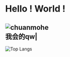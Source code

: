 Hello ! World !
====  
![chuanmohe](https://github-readme-stats.vercel.app/api?username=chuanmohe&show_icons=true&count_private=true&include_all_commits=true&bg_color=30,e96443,904e95&title_color=fff&text_color=fff&icon_color=79ff97)
<br>我会的qw|
-------  
![Top Langs](https://github-readme-stats.vercel.app/api/top-langs/?username=chuanmohe&layout=compact&count_private=true&bg_color=30,e96443,904e95&title_color=fff&text_color=fff)

